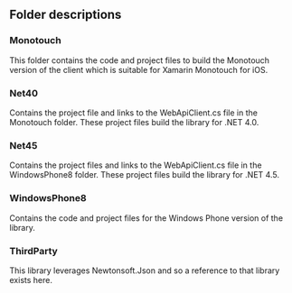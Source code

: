 
## Folder descriptions ##
### Monotouch ###
This folder contains the code and project files to build the Monotouch version of the client which is suitable for Xamarin Monotouch for iOS.

### Net40 ###
Contains the project file and links to the WebApiClient.cs file in the Monotouch folder.  These project files build the library for .NET 4.0.

### Net45 ###
Contains the project files and links to the WebApiClient.cs file in the WindowsPhone8 folder.  These project files build the library for .NET 4.5.

### WindowsPhone8 ###
Contains the code and project files for the Windows Phone version of the library.

### ThirdParty ###
This library leverages Newtonsoft.Json and so a reference to that library exists here.
